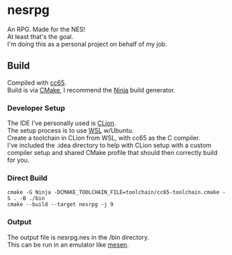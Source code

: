 # nesrpg
An RPG. Made for the NES!  
At least that's the goal.  
I'm doing this as a personal project on behalf of my job.

## Build
Compiled with [cc65](https://cc65.github.io/).  
Build is via [CMake](https://cmake.org/), I recommend the [Ninja](https://ninja-build.org/) build generator.  

### Developer Setup
The IDE I've personally used is [CLion](https://www.jetbrains.com/clion/).  
The setup process is to use [WSL](https://learn.microsoft.com/en-us/windows/wsl/install) w/Ubuntu.  
Create a toolchain in CLion from WSL, with cc65 as the C compiler.  
I've included the .idea directory to help with CLion setup with a custom compiler setup and shared CMake profile that should then correctly build for you.

### Direct Build

    cmake -G Ninja -DCMAKE_TOOLCHAIN_FILE=toolchain/cc65-toolchain.cmake -S . -B ./bin
    cmake --build --target nesrpg -j 9

### Output
The output file is nesrpg.nes in the /bin directory.  
This can be run in an emulator like [mesen](https://www.mesen.ca/).  
